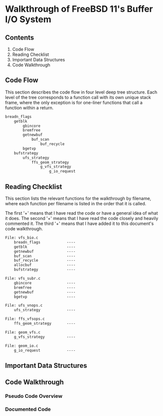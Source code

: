 # Walkthrough of FreeBSD 11's Buffer I/O System

## Contents

1. Code Flow
2. Reading Checklist
3. Important Data Structures
4. Code Walkthrough

## Code Flow

This section describes the code flow in four level deep tree structure.
Each level of the tree corresponds to a function call with its own
unique stack frame, where the only exception is for one-liner functions
that call a function within a return.

```txt
breadn_flags
	getblk
		gbincore
		bremfree
		getnewbuf
			buf_scan
				buf_recycle
		bgetvp	
	bufstrategy
		ufs_strategy
			ffs_geom_strategy
				g_vfs_strategy
					g_io_request
```

## Reading Checklist

This section lists the relevant functions for the walkthrough by filename,
where each function per filename is listed in the order that it is called.

The first '+' means that I have read the code or have a general idea of what it does.
The second '+' means that I have read the code closely and heavily commented it.
The third '+' means that I have added it to this document's code walkthrough.

```txt
File: vfs_bio.c
	breadn_flags			----
	getblk					----
	getnewbuf				----
	buf_scan				----
	buf_recycle				----
	allocbuf				----
	bufstrategy				----

File: vfs_subr.c
	gbincore				----
	bremfree				----
	getnewbuf				----
	bgetvp					----

File: ufs_vnops.c
	ufs_strategy			----

File: ffs_vfsops.c
	ffs_geom_strategy		----

File: geom_vfs.c
	g_vfs_strategy			----

File: geom_io.c
	g_io_request			----
```

## Important Data Structures

## Code Walkthrough

### Pseudo Code Overview

### Documented Code

```c
```
